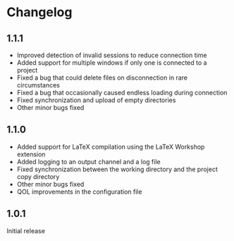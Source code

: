 # Changelog

## 1.1.1
- Improved detection of invalid sessions to reduce connection time
- Added support for multiple windows if only one is connected to a project
- Fixed a bug that could delete files on disconnection in rare circumstances
- Fixed a bug that occasionally caused endless loading during connection
- Fixed synchronization and upload of empty directories
- Other minor bugs fixed

## 1.1.0
- Added support for LaTeX compilation using the LaTeX Workshop extension
- Added logging to an output channel and a log file
- Fixed synchronization between the working directory and the project copy directory
- Other minor bugs fixed
- QOL improvements in the configuration file

## 1.0.1
Initial release